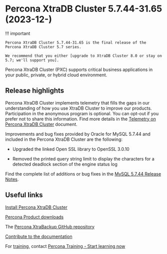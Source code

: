 # Percona XtraDB Cluster 5.7.44-31.65 (2023-12-)

!!! important

    Percona XtraDB Cluster 5.7.44-31.65 is the final release of the Percona XtraDB Cluster 5.7 series.

    We recommend that you either [upgrade to XtraDB Cluster 8.0 or stay on 5.7; we'll support you].

Percona XtraDB Cluster (PXC) supports critical business applications in your public, private, or hybrid cloud environment.

## Release highlights

Percona XtraDB Cluster implements telemetry that fills the gaps in our understanding of how you use XtraDB Cluster to improve our products. Participation in the anonymous program is optional. You can opt-out if you prefer not to share this information. Find more details in the [Telemetry on Percona XtraDB Cluster](../telemetry.md) document.

Improvements and bug fixes provided by Oracle for MySQL 5.7.44 and included in the Percona XtraDB Cluster are the following:

* Upgraded the linked Open SSL library to OpenSSL 3.0.10

* Removed the printed query string limit to display the characters for a detected deadlock section of the engine status log
  
Find the complete list of additions or bug fixes in the [MySQL 5.7.44 Release Notes](https://dev.mysql.com/doc/relnotes/mysql/5.7/en/news-5-7-44.html).

## Useful links

[Install Percona XtraDB Cluster](https://www.percona.com/doc/percona-xtradb-cluster/5.7/install/index.html)

[Percona Product downloads](https://www.percona.com/downloads)

The [Percona XtraBackup GitHub repository](https://github.com/percona/percona-xtradb-cluster)

[Contribute to the documentation](https://github.com/percona/pxc-docs/blob/8.0/contributing.md)

For [training](https://www.percona.com/training), contact [Percona Training - Start learning now](https://learn.percona.com/contact-me)

[upgrade to XtraDB Cluster 8.0 or stay on 5.7; we'll support you]: https://www.percona.com/navigating-mysql-5-7-end-of-life